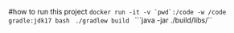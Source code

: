 #how to run this project
```docker run -it -v `pwd`:/code -w /code  gradle:jdk17 bash ```
```./gradlew build ```
```java -jar ./build/libs/``